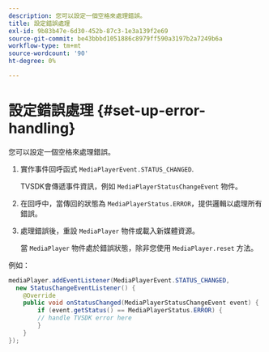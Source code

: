 ```yaml
---
description: 您可以設定一個空格來處理錯誤。
title: 設定錯誤處理
exl-id: 9b83b47e-6d30-452b-87c3-1e3a139f2e69
source-git-commit: be43bbbd1051886c8979ff590a3197b2a7249b6a
workflow-type: tm+mt
source-wordcount: '90'
ht-degree: 0%

---
```


# 設定錯誤處理 {#set-up-error-handling}

您可以設定一個空格來處理錯誤。

1. 實作事件回呼函式 `MediaPlayerEvent.STATUS_CHANGED`.

   TVSDK會傳遞事件資訊，例如 `MediaPlayerStatusChangeEvent` 物件。
1. 在回呼中，當傳回的狀態為 `MediaPlayerStatus.ERROR`，提供邏輯以處理所有錯誤。
1. 處理錯誤後，重設 `MediaPlayer` 物件或載入新媒體資源。

   當 `MediaPlayer` 物件處於錯誤狀態，除非您使用 `MediaPlayer.reset` 方法。

<!--<a id="example_E74BB605ED08450295B8902F1E4BB8F5"></a>-->

例如：

```java
mediaPlayer.addEventListener(MediaPlayerEvent.STATUS_CHANGED,  
  new StatusChangeEventListener() { 
    @Override 
    public void onStatusChanged(MediaPlayerStatusChangeEvent event) { 
        if (event.getStatus() == MediaPlayerStatus.ERROR) { 
        // handle TVSDK error here 
        } 
    } 
});
```
